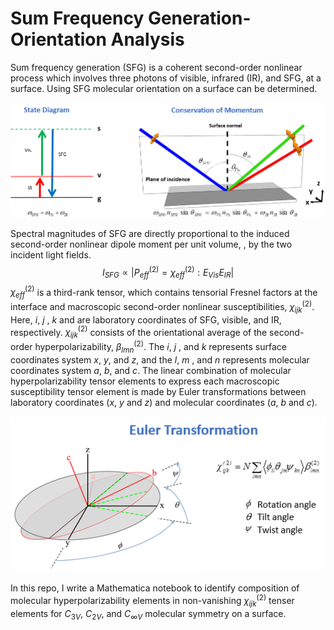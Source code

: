 # Sum Frequency Generation-Orientation Analysis 
Sum frequency generation (SFG) is a coherent second-order nonlinear process which involves three photons of visible, infrared (IR), and SFG, at a surface. Using SFG molecular orientation on a surface can be determined. 

![SFG process]( https://github.com/jhjang101/SFG-Orientation/blob/main/SFG%20process.png)

 Spectral magnitudes of SFG are directly proportional to the induced second-order nonlinear dipole moment per unit volume, , by the two incident light fields.
$$I_{SFG} \propto | P^{(2)}_{eff}= \chi^{(2)}_{eff}:E_{Vis} E_{IR}|$$
$\chi^{(2)}_{eff}$ is a third-rank tensor, which contains tensorial Fresnel factors at the interface and macroscopic second-order nonlinear susceptibilities, $\chi^{(2)}_{ijk}$.  Here, $i$, $j$ , $k$ and are laboratory coordinates of SFG, visible, and IR, respectively. $\chi^{(2)}_{ijk}$ consists of the orientational average of the second-order hyperpolarizability, $\beta^{(2)}_{lmn}$. The $i$, $j$ , and $k$ represents surface coordinates system $x$, $y$, and $z$, and the $l$, $m$ , and $n$ represents molecular coordinates system $a$, $b$, and $c$.
 The linear combination of molecular hyperpolarizability tensor elements to express each macroscopic susceptibility tensor element is made by Euler transformations between laboratory coordinates (_x_, _y_ and _z_) and molecular coordinates (_a_, _b_ and _c_).
 
 ![Euler transformation](https://github.com/jhjang101/SFG-Orientation/blob/main/Euler%20transformation.png)
 
 In this repo, I write a Mathematica notebook to identify composition of molecular hyperpolarizability elements in non-vanishing $\chi^{(2)}_{ijk}$ tenser elements for $C_{3V}$, $C_{2V}$, and $C_{\infty V}$ molecular symmetry on a surface.
